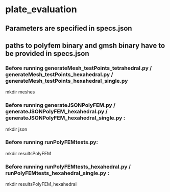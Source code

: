 # plate_evaluation

## Parameters are specified in specs.json
## paths to polyfem binary and gmsh binary have to be provided in specs.json

### Before running generateMesh_testPoints_tetrahedral.py / generateMesh_testPoints_hexahedral.py / generateMesh_testPoints_hexahedral_single.py

mkdir meshes

### Before running generateJSONPolyFEM.py / generateJSONPolyFEM_hexahedral.py / generateJSONPolyFEM_hexahedral_single.py :

mkdir json

### Before running runPolyFEMtests.py:

mkdir resultsPolyFEM

### Before running runPolyFEMtests_hexahedral.py / runPolyFEMtests_hexahedral_single.py :

mkdir resultsPolyFEM_hexahedral



